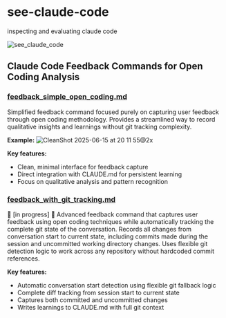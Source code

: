 # see-claude-code
inspecting and evaluating claude code

![see_claude_code](https://github.com/user-attachments/assets/8eb610eb-7062-4536-bdee-55d9aa0cfec5)

## Claude Code Feedback Commands for Open Coding Analysis

### [feedback_simple_open_coding.md](.claude/commands/feedback_simple_open_coding.md)  
Simplified feedback command focused purely on capturing user feedback through open coding methodology. Provides a streamlined way to record qualitative insights and learnings without git tracking complexity.

**Example:**
![CleanShot 2025-06-15 at 20 11 55@2x](https://github.com/user-attachments/assets/f698ece7-c1e4-4888-9494-ca70ff42cee7)


**Key features:**
- Clean, minimal interface for feedback capture
- Direct integration with CLAUDE.md for persistent learning
- Focus on qualitative analysis and pattern recognition

### [feedback_with_git_tracking.md](.claude/commands/feedback_with_git_tracking.md)
🚧 [in progress] 🚧 Advanced feedback command that captures user feedback using open coding techniques while automatically tracking the complete git state of the conversation. Records all changes from conversation start to current state, including commits made during the session and uncommitted working directory changes. Uses flexible git detection logic to work across any repository without hardcoded commit references.

**Key features:**
- Automatic conversation start detection using flexible git fallback logic
- Complete diff tracking from session start to current state  
- Captures both committed and uncommitted changes
- Writes learnings to CLAUDE.md with full git context

